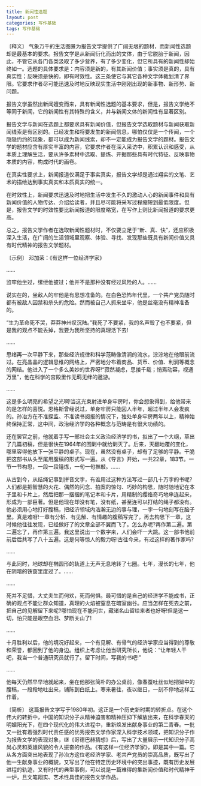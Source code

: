 ```yaml
---
title: 新闻性选题
layout: post
categories: 写作基础
tags: 写作基础
---
```


〔释义〕 气象万千的生活图景为报告文学提供了广阔无垠的题材，而新闻性选题却是最基本的要求。报告文学是从新闻衍化而出的文体，由于它脱胎于新闻，因此，不管它从各门各类汲取了多少营养，有了多少变化，但它所具有的新闻性却始终如一。选题的具体要求是：内容须是新的，有其新闻价值；事实须是真的，具有真实性；反映须是快的，即有时效性。这三条使它与其它各种文学体裁划清了界限。它要求作者尽可能迅速及时地反映现实生活中刚刚出现的新事物、新形势、新问题。

报告文学虽然出新闻嬗变而来，具有新闻性选题的基本要求，但是，报告文学绝不等同于新闻，它的新闻性有其特殊的含义，并与新闻文体的新闻性有显著区别。

报告文学与新闻在选题上都要求具有新闻价值，但报告文学选取题材与新闻获取新闻线索是有区别的。已经发生和将要发生的新闻信息，哪怕仅仅是一个传闻，一个隐隐约约的现象，都可以成为新闻线索，却不一定能成为报告文学的题材。报告文学的题材应含有厚实丰富的内容，它要求作者在深入采访中，积累认识和感受，从本质上理解生活，要从许多素材中选取、提炼、开掘那些具有时代特征、反映事物本质的内容，构成时代的画卷。

在真实性要求上，新闻报道仅满足于事实真实，报告文学却是通过翔实的文笔、艺术的描绘达到事实真实和本质真实的统一。

在时效性上，新闻要求迅速及时地把生活中发生不久的激动人心的新闻事件和具有新闻价值的人物传达、介绍给读者，并且尽可能将采写过程缩短到最低限度。但是，报告文学的时效性要比新闻报道的限度略宽，在写作上则比新闻报道的要求更高。

总之，报告文学作者在选取新闻性题材时，不仅要立足于“新、真、快”，还应积极深入生活，在广阔的生活领域里观察、体验、寻找、发现那些既具有新闻价值又具有时代精神的报告文学题材。

〔示例〕 邓加荣：《有这样一位经济学家》

……

监牢他坐过，缧绁他披过；他并不是那种没有经过风险的人。……

说实在的，坐敌人的牢他是有思想准备的。在白色恐怖年代里，一个共产党员随时都有被敌人囚禁和杀头的危险。然而被自己人抓来坐牢，他是丝毫没有精神准备的。

“生为革命死不哭，莽莽神州叹沉陆。”我死了不要紧，我的名声毁了也不要紧，但是我的观点不能丢掉，我要为我所坚持的真理活下去!

……

思绪再一次平静下来，那些经济规律和科学范畴像清涧的流水，淙淙地在他眼前流过。在亮晶晶的逻辑思维的网络上，严密地分布着商品、货币、价值、利润等概念的网结。他进入了一个多么美妙的世界呀!“寂然凝虑，思接千载；悄焉动容，视通万里”，他在科学的宫殿里作无羁无绊的遨游。

……

这是多么明亮的希望之光啊!当这光束射进单身牢房时，你会想象得到，给他带来的是怎样的喜悦。恩格斯曾经说过，单身牢房只能囚人半年，超过半年人会发疯的。孙冶方在不准探监、不准读书阅报的情况下，独处单身牢房两年以上，精神始终保持正常，这中间，政治经济学的各种概念与范畴是有很大功绩的。

还在罢官之前，他就着手写一部社会主义政治经济学的书，拟出了一个大纲，草出了几篇初稿，但是很快在1964年的围剿中就给剿灭了。后来，天翻地覆的变化，哪里容得他放下一张平静的桌子。现在，虽然没有桌子，却有了足够的平静。干脆把这部书从头至尾用腹稿的形式写一遍。从《导言》开始，一共22章，183节。一节一节构思，一段一段锤炼，一句一句推敲。……

从古到今，从结绳记事到拼音文字，有谁用过这种方法写过一部几十万字的书呢?人们都是把智慧的火花、偶然的闪念、拍案的惊句、巧妙的构思，随时随地记在本子里和卡片上，然后把那一捆捆的笔记本和卡片，用精制的缨络奇巧地串连起来，形成为一部巨著。但是他现在却没有笔，没有纸，甚至连可以打结的绳子都没有。他必须用心地打好腹稿，把经济领域内浩瀚无边的事与理，一字一句地刻写在脑子里。真是难呀!一章有分析、有见解、有情趣的腹稿写完了，再去构思下一章，这时候他往往发现，已经做好了的文章全部不翼而飞了。怎么办呢?再作第二遍。第二遍忘了，再作第三遍。我这里说出一个数字来，人们会吓一大跳。这一部书他前前后后共写了八十五遍。这是何等惊人的毅力呀!古往今来，有过这样的著作家吗?

……

与此同时，地球却在椭圆形的轨道上无声无息地转了七圈。七年，漫长的七年，他在阴暗的铁窗里度过了。……

……

死并不足惜，大丈夫生而何欢，死而何惧。最可惜的是自己的经济学不能成书，正确的观点不能让群众知道，真理的火焰被窒息在暗室幽谷。应当怎样在死去之前，把自己的见解留下来呢?哪怕现在不能问世，藏诸名山留给来者也好呀!但是这一切，怕只能是眼空血泪、梦断关山了!

……

十月胜利以后，他的境况好起来，一个有见解、有骨气的经济学家应当得到的尊敬和荣誉，都回到了他的身边。组织上考虑让他当研究所长，他说：“让年轻人干吧，我当一个普通研究员就行了。留下时间，写我的书吧!”

……

他每天仍然早早地就起来，坐在他那张简朴的办公桌前，像春蚕吐丝似地把狱中的腹稿，一段段地吐出来，铺陈到白纸上。寒来暑往，夜以继日，一刻不停地这样工作着。

〔简析〕 这篇报告文学写于1980年初。这正是一个历史新时期的转折点。在这个伟大的转折中，中国的知识分子从精神迫害和精神压抑下解放出来，在科学春天的明媚阳光下，在四个现代化的伟大进程中，重新焕发出献身事业的第二青春。一批又一批有着强烈时代责任感的优秀报告文学作家深入科学技术领域，把知识分子作为报告文学的表现对象，继《哥德巴赫猜想》后，写出了大量展示一代知识分子高尚心灵和英雄风貌的令人振奋的作品。《有这样一位经济学家》，即是其中一篇。它从各方面突出地表现了孙冶方这位老经济学家、老共产党员的崇高品质，既写出了他一生献身事业的概貌，又写出了他在特定历史环境中的突出事迹，既有历史发展进程的轨迹，又有时代的典型事例，可以说是一篇难得的集新闻价值和时代精神干一炉，且文笔翔实、艺术性具佳的报告文学作品。 